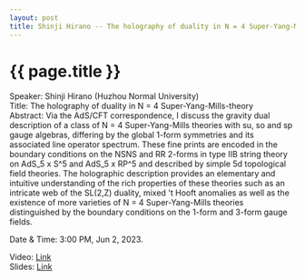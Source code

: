 ```yaml
---
layout: post
title: Shinji Hirano -- The holography of duality in N = 4 Super-Yang-Mills-theory
---
```


{{ page.title }}
================

Speaker: Shinji Hirano (Huzhou Normal University)  
Title:  The holography of duality in N = 4 Super-Yang-Mills-theory  
Abstract: Via the AdS/CFT correspondence, I discuss the gravity dual description of a class of N = 4 Super-Yang-Mills theories with su, so and sp gauge algebras, differing by the global 1-form symmetries and its associated line operator spectrum. These fine prints are encoded in the boundary conditions on the NSNS and RR 2-forms in type IIB string theory on AdS_5 x S^5 and AdS_5 x RP^5 and described by simple 5d topological field theories. The holographic description provides an elementary and intuitive understanding of the rich properties of these theories such as an intricate web of the SL(2,Z) duality, mixed 't Hooft anomalies as well as the existence of more varieties of N = 4 Super-Yang-Mills theories distinguished by the boundary conditions on the 1-form and 3-form gauge fields.       

Date & Time: 3:00 PM, Jun 2, 2023.  

Video: [Link](https://www.bilibili.com/video/BV1Fh411F7gp/?share_source=copy_web&vd_source=24b177539d23769c10e3e2d6f6e5e60d)  
Slides: [Link]( )